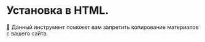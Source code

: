 # Установка в HTML.
💾 Данный инструмент поможет вам запретить копирование материалов с вашего сайта.
<script scr="//nightlytech.github.io/dontcopy/minify/dontcopy.min.js">
